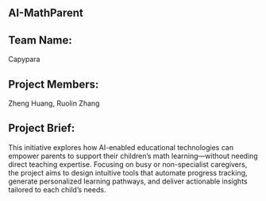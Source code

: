 ## AI-MathParent
## Team Name:
Capypara
## Project Members: 
Zheng Huang, Ruolin Zhang
## Project Brief: 
This initiative explores how AI-enabled educational technologies can empower parents to support their children’s math learning—without needing direct teaching expertise. Focusing on busy or non-specialist caregivers, the project aims to design intuitive tools that automate progress tracking, generate personalized learning pathways, and deliver actionable insights tailored to each child’s needs.
